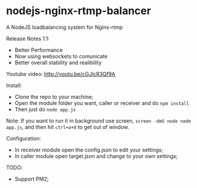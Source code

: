 # nodejs-nginx-rtmp-balancer
A NodeJS loadbalancing system for Nginx-rtmp

Release Notes 1.1:
- Better Performance
- Now using websockets to comunicate
- Better overall stability and realibility

Youtube video: http://youtu.be/cGJlcR3Qf9A

Install:

- Clone the repo to your machine;
- Open the module folder you want, caller or receiver and do ``` npm install ```
- Then just do ``` node app.js ```

Note: If you want to run it in background use screen, ``` screen -dmS node node app.js ```, and then hit ``` ctrl+a+d ``` to get out of window.


Configuration:

- In receiver module open the config.json to edit your settings;
- In caller module open target.json and change to your own settings;

TODO:
- Support PM2;
